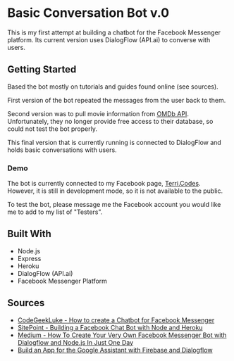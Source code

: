 # Basic Conversation Bot v.0

This is my first attempt at building a chatbot for the Facebook Messenger platform. Its current version uses DialogFlow (API.ai) to converse with users.

## Getting Started

Based the bot mostly on tutorials and guides found online (see sources).

First version of the bot repeated the messages from the user back to them.

Second version was to pull movie information from [OMDb API](https://www.omdbapi.com). Unfortunately, they no longer provide free access to their database, so could not test the bot properly.

This final version that is currently running is connected to DialogFlow and holds basic conversations with users.

### Demo

The bot is currently connected to my Facebook page, [Terri.Codes](https://www.facebook.com/terri.codes). However, it is still in development mode, so it is not available to the public.

To test the bot, please message me the Facebook account you would like me to add to my list of "Testers".

## Built With

* Node.js
* Express
* Heroku
* DialogFlow (API.ai)
* Facebook Messenger Platform


## Sources

* [CodeGeekLuke - How to create a Chatbot for Facebook Messenger](https://www.youtube.com/watch?v=akyyqrgOTr0)
* [SitePoint - Building a Facebook Chat Bot with Node and Heroku](https://www.sitepoint.com/building-facebook-chat-bot-node-heroku/)
* [Medium - How To Create Your Very Own Facebook Messenger Bot with Dialogflow and Node.js In Just One Day](https://medium.com/crowdbotics/how-to-create-your-very-own-facebook-messenger-bot-with-dialogflow-and-node-js-in-just-one-day-f5f2f5792be5)
* [Build an App for the Google Assistant with Firebase and Dialogflow](https://codelabs.developers.google.com/codelabs/assistant-codelab/index.html?index=..%2F..%2Findex#0)
